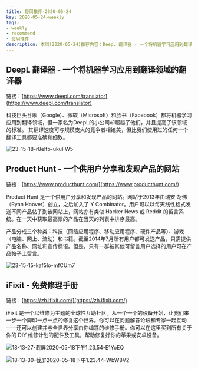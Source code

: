 ```yaml
---
title: 每周推荐-2020-05-24
key: 2020-05-24-weekly
tags:
- weekly
- recommend
- 每周推荐
description: 本周(2020-05-24)推荐内容：DeepL 翻译器 - 一个将机器学习应用到翻译领域的翻译器；Product Hunt - 一个供用户分享和发现产品的网站；iFixit - 免费修理手册
---
```


## DeepL 翻译器 - 一个将机器学习应用到翻译领域的翻译器

链接：[https://www.deepl.com/translator](https://www.deepl.com/translator)

科技巨头谷歌（Google）、微软（Microsoft）和脸书（Facebook）都将机器学习应用到翻译领域，但一家名为DeepL的小公司却超越了他们，并且提高了该领域的标准。
其翻译速度可与规模庞大的竞争者相媲美，但比我们使用过的任何一个翻译工具都要准确和细致。

![23-15-18-r8eIfb-ukuFW5](https://up-img.yonghong.tech/pic/2020/05/23-15-18-r8eIfb-ukuFW5.png)

<!--more-->

## Product Hunt - 一个供用户分享和发现产品的网站

链接：[https://www.producthunt.com/](https://www.producthunt.com/)

Product Hunt 是一个供用户分享和发现产品的网站。网站于2013年由瑞安·胡佛（Ryan Hoover）创立，之后加入了 Y Combinator。用户可以以每天线性格式发送不同产品帖子到该网站上，网站亦有类似 Hacker News 或 Reddit 的留言系统。在一天中获取最高票的产品在当天的列表中排序最高。

产品分成三个种类：科技（网络应用程序、移动应用程序、硬件产品等）、游戏（电脑、网上、流动）和书籍。截至2014年7月所有用户都可发送产品，只需提供产品名称、网址和宣传标语。但是，只有一群被其他可留言用户选择的用户可在产品帖子上留言。

![23-15-15-kaf5Io-mfCUm7](https://up-img.yonghong.tech/pic/2020/05/23-15-15-kaf5Io-mfCUm7.png)

## iFixit - 免费修理手册

链接：[https://zh.ifixit.com/](https://zh.ifixit.com/)

iFixit 是一个以维修为主题的全球性互助社区。从一个一个的设备开始，让我们来一步一个脚印一点一点的修复这个世界。你可以在问题解答论坛和专家一起互动——还可以创建并与全世界分享由你编篡的维修手册。你可以在这里买到所有关于你的 DIY 维修计划的配件及工具，帮助修复好你的苹果或安卓设备。

![18-13-27-截屏2020-05-18下午1.23.54-E1YoEQ](https://up-img.yonghong.tech/pic/2020/05/18-13-27-截屏2020-05-18%20下午1.23.54-E1YoEQ.png)

![18-13-30-截屏2020-05-18下午1.23.44-WbW8V2](https://up-img.yonghong.tech/pic/2020/05/18-13-30-截屏2020-05-18%20下午1.23.44-WbW8V2.png)
